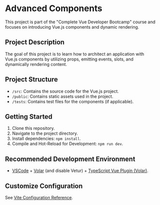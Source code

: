 # Advanced Components

This project is part of the "Complete Vue Developer Bootcamp" course and focuses on introducing Vue.js components and dynamic rendering.

## Project Description

The goal of this project is to learn how to architect an application with Vue.js components by utilizing props, emitting events, slots, and dynamically rendering content.

## Project Structure

- `/src`: Contains the source code for the Vue.js project.
- `/public`: Contains static assets used in the project.
- `/tests`: Contains test files for the components (if applicable).

## Getting Started

1. Clone this repository.
2. Navigate to the project directory.
3. Install dependencies: `npm install`.
4. Compile and Hot-Reload for Development: `npm run dev`.

## Recommended Development Environment

- [VSCode](https://code.visualstudio.com/) + [Volar](https://marketplace.visualstudio.com/items?itemName=Vue.volar) (and disable Vetur) + [TypeScript Vue Plugin (Volar)](https://marketplace.visualstudio.com/items?itemName=Vue.vscode-typescript-vue-plugin).

## Customize Configuration

See [Vite Configuration Reference](https://vitejs.dev/config/).

